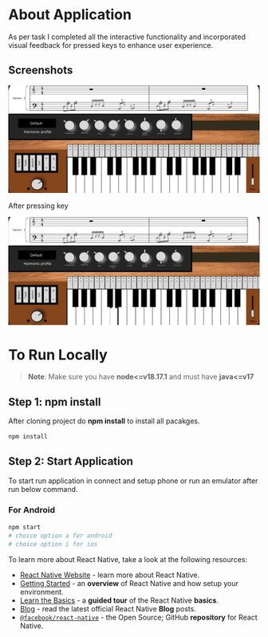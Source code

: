 # About Application
As per task I completed all the interactive functionality and incorporated visual feedback for pressed keys to enhance user experience.

## Screenshots

![Alt text](./assets/image/OutputScreenshot.jpg)

After pressing key


![Alt text](./assets/image/OutputScreenshotKeyPress.jpg)
# To Run Locally

>**Note**: Make sure you have **node<=v18.17.1** and must have **java<=v17**
## Step 1: npm install

After cloning project do **npm install** to install all pacakges.

```bash
npm install
```

## Step 2: Start Application

To start run application in connect and setup phone or run an emulator after run below command.
### For Android

```bash
npm start
# choice option a for android
# choice option i for ios
```


To learn more about React Native, take a look at the following resources:

- [React Native Website](https://reactnative.dev) - learn more about React Native.
- [Getting Started](https://reactnative.dev/docs/environment-setup) - an **overview** of React Native and how setup your environment.
- [Learn the Basics](https://reactnative.dev/docs/getting-started) - a **guided tour** of the React Native **basics**.
- [Blog](https://reactnative.dev/blog) - read the latest official React Native **Blog** posts.
- [`@facebook/react-native`](https://github.com/facebook/react-native) - the Open Source; GitHub **repository** for React Native.
